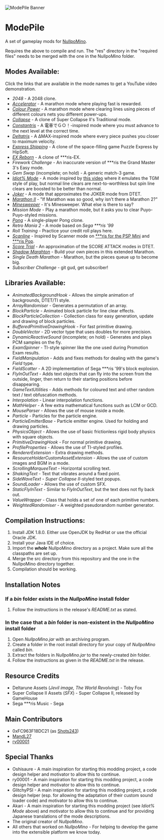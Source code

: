 ![ModePile Banner](https://github.com/Shots243/ModePile/blob/master/GitHub%20ModePile%20Banner-Final.png)

# ModePile
A set of gameplay mods for [NullpoMino](https://github.com/nullpomino/nullpomino).

Requires the above to compile and run. The "res" directory in the "required files" needs to be merged with the one in the NullpoMino folder.

## Modes Available:

Click the links that are available in the mode names to get a YouTube video demonstration.

* _2048_ - A 2048 clone.
* [_Accelerator_](https://www.youtube.com/watch?v=uRVD2QM7smU) - A marathon mode where playing fast is rewarded.
* [_Colour Power_](https://www.youtube.com/watch?v=3NJaC0kZKn4) - A marathon mode where clearing lines using pieces of different colours nets you different power-ups.
* [_Collapse_](https://www.youtube.com/watch?v=X6mryz4HaC8) - A clone of Super Collapse II's Traditional mode.
* [_Constantris_](https://www.youtube.com/watch?v=emwbuzGGwro) - A 電車でＧＯ！-inspired mode where you must advance to the next level at the correct time.
* [_Deltatris_](https://www.youtube.com/watch?v=BDLKE6J0DUs) - A ΔMAX-inspired mode where every piece pushes you closer to maximum velocity.
* [_Express Shipping_](https://www.youtube.com/watch?v=l9FZFv8zxUM) - A clone of the space-filling game Puzzle Express by HipSoft.
* [_EX Reborn_](https://www.youtube.com/watch?v=1GJJRNpn4Zk) - A clone of \*\*\*ris-EX.
* _Firework Challenge_ - An inaccurate version of \*\*\*ris the Grand Master 3's Easy mode.
* _Gem Swap_ (incomplete; on hold) - A generic match-3 game.
* [_Idiot% Mode_](https://www.youtube.com/watch?v=LlzxPgzajTQ) - A mode inspired by [this video](https://www.youtube.com/watch?v=omaDz_w4cgg) where it emulates the TGM style of play, but normal line clears are next-to-worthless but spin line clears are boosted to be better than normal.
* [_Joker_](https://www.youtube.com/watch?v=XW5ou46iz98) - A mode that approximates the JOKER mode from DTET.
* [_Marathon II_](https://www.youtube.com/watch?v=QxsDKW0oUgs) - "If Marathon was so good, why isn't there a Marathon 2?"
* [_Minesweeper_](https://www.youtube.com/watch?v=yvsnhtv1zvw) - It's Minesweeper. What else is there to say?
* _Mission Mode_ - Play a marathon mode, but it asks you to clear Puyo-Puyo-styled missions.
* [_Pong_](https://www.youtube.com/watch?v=Xpn3dzklIb8) - A single-player Pong clone.
* _Retro Mania 2_ - A mode based on *Sega \*\*\*ris '99*
* _Roll Training_ - Practice your credit roll plays here.
* [_Scanline_](https://www.youtube.com/watch?v=ouooFDdWdf4) - Inspired by Scanner mode on [\*\*\*ris for the PSP Mini](https://harddrop.com/wiki/Tetris_(PSP_Mini)) and [\*\*\*ris Pop](https://harddrop.com/wiki/Tetris_Pop).
* [_Score Trial_](https://www.youtube.com/watch?v=-hc6ggAOQf8) - An approximation of the SCORE ATTACK modes in DTET.
* [_Shadow Marahton_](https://www.youtube.com/watch?v=HxuRyM-g1TQ) - Build your own pieces in this extended Marathon.
* _Single Death Marathon_ - Marathon, but the pieces queue up to become big.
* _Subscriber Challenge_ - git gud, get subscriber!

## Libraries Available:

* _AnimatedBackgroundHook_ - Allows the simple animation of backgrounds, DTET/TI style.
* _ArrayRandomiser_ - Generates a permutation of an array.
* _BlockParticle_ - Animated block particle for line clear effects.
* _BlockParticleCollection_ - Collection class for easy generation, update and drawing of block particles.
* _BufferedPrimitiveDrawingHook_ - For fast primitive drawing.
* _DoubleVector_ - 2D vector type that uses doubles for more precision.
* _DynamicReactiveSound_ (incomplete; on hold) - Generates and plays PCM samples on the fly.
* _ExamSpinner_ - TI-style spinner like the one used during Promotion Exam results.
* _FieldManipulation_ - Adds and fixes methods for dealing with the game's _Field_ type.
* _FieldScatter_ - A 2D implementation of Sega \*\*\*ris '99's block explosion.
* _FlyInOutText_ - Adds text objects that can fly into the screen from the outside, linger, then return to their starting positions before disappearing.
* _GameTextUtilities_ - Adds methods for coloured text and other random text / text obfuscation methods.
* _Interpolation_ - Linear interpolation functions.
* _MathHelper_ - A few extra mathematical functions such as LCM or GCD.
* _MouseParser_ - Allows the use of mouse inside a mode.
* _Particle_ - Particles for the particle engine.
* _ParticleEmitterBase_ - Particle emitter engine. Used for holding and drawing particles.
* _PhysicsObject_ - Allows the use of basic frictionless rigid body physics with square objects.
* _PrimitiveDrawingHook_ - For normal primitive drawing.
* _ProfileProperties_ - Allows the use of TI-styled profiles.
* _RendererExtension_ - Extra drawing methods.
* _ResourceHolderCustomAssetExtension_ - Allows the use of custom images and BGM in a mode.
* _ScrollingMarqueeText_ - Horizontal scrolling text.
* _ShakingText_ - Text that vibrates around a fixed point.
* _SideWaveText_ - _Super Collapse II_-styled text popups.
* _SoundLoader_ - Allows the use of custom SFX.
* _StaticFlyInText_ - Similar to _FlyInOutText_, but the text does not fly back out.
* _ValueWrapper_ - Class that holds a set of one of each primitive numbers.
* _WeightedRandomiser_ - A weighted pseudorandom number generator. 

## Compilation Instructions:

1. Install JDK 1.8.0. Either use OpenJDK by RedHat or use the official Oracle JDK.
2. Install your Java IDE of choice.
3. Import the ***whole*** NullpoMino directory as a project. Make sure all the classpaths are set up.
4. Merge the src directory from this repository and the one in the NullpoMino directory together.
5. Compilation should be working.

## Installation Notes

### If a *bin* folder exists in the *NullpoMino* install folder

1. Follow the instructions in the release's *README.txt* as stated.

### In the case that a *bin* folder is non-existent in the *NullpoMino* install folder

1. Open *NullpoMino.jar* with an archiving program.
2. Create a folder in the root install directory for your copy of *NullpoMino* called *bin*.
3. Extract the folders in *NullpoMino.jar* to the newly-created *bin* folder.
4. Follow the instructions as given in the *README.txt* in the release.

## Resource Credits

* Deltarune Assets (*Jevil image, The World Revolving*) - Toby Fox
* Super Collapse II Assets (_SFX_) - Super Collapse II, released by GameHouse
* Sega \*\*\*ris Music - Sega

## Main Contributors

* 0xFC963F18DC21 (as [Shots243](https://github.com/Shots243))
* [MandL27](https://github.com/MandL27)
* [ry00001](https://github.com/ry00001)

## Special Thanks

* Oshisaure - A main inspiration for starting this modding project, a code design helper and motivator to allow this to continue.
* ry00001 - A main inspiration for starting this modding project, a code design helper and motivator to allow this to continue.
* GlitchyPSI - A main inspiration for starting this modding project, a code design helper (esp. for allowing the adaptation of their custom sound loader code) and motivator to allow this to continue.
* Akari - A main inspiration for starting this modding project (see *Idiot% Mode* above) and motivator to allow this to continue and for providing Japanese translations of the mode descriptions.
* The original creator of *NullpoMino*.
* All others that worked on *NullpoMino* - For helping to develop the game into the extensible platform we know today.
